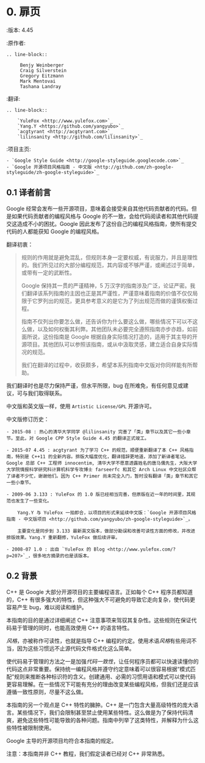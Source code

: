 # 0. 扉页

:版本:   4.45

:原作者:

    .. line-block::

         Benjy Weinberger
         Craig Silverstein
         Gregory Eitzmann
         Mark Mentovai
         Tashana Landray

:翻译:

    .. line-block::

        `YuleFox <http://www.yulefox.com>`_
        `Yang.Y <https://github.com/yangyubo>`_
        `acgtyrant <http://acgtyrant.com>`_
        `lilinsanity <http://github.com/lilinsanity>`_

:项目主页:

    - `Google Style Guide <http://google-styleguide.googlecode.com>`_
    - `Google 开源项目风格指南 - 中文版 <http://github.com/zh-google-styleguide/zh-google-styleguide>`_

## 0.1 译者前言

Google 经常会发布一些开源项目，意味着会接受来自其他代码贡献者的代码。但是如果代码贡献者的编程风格与 Google 的不一致，会给代码阅读者和其他代码提交这造成不小的困扰。Google 因此发布了这份自己的编程风格指南，使所有提交代码的人都能获知 Google 的编程风格。

翻译初衷：

> 规则的作用就是避免混乱，但规则本身一定要权威，有说服力，并且是理性的。我们所见过的大部分编程规范，其内容或不够严谨，或阐述过于简单，或带有一定的武断性。
>
> Google 保持其一贯的严谨精神，5 万汉字的指南涉及广泛，论证严密。我们翻译该系列指南的主因也正是其严谨性，严谨意味着指南的价值不仅仅局限于它罗列出的规范，更具参考意义的是它为了列出规范而做的谨慎权衡过程。
>
> 指南不仅列出你要怎么做，还告诉你为什么要这么做，哪些情况下可以不这么做，以及如何权衡其利弊。其他团队未必要完全遵照指南亦步亦趋，如前面所说，这份指南是 Google 根据自身实际情况打造的，适用于其主导的开源项目。其他团队可以参照该指南，或从中汲取灵感，建立适合自身实际情况的规范。
>
> 我们在翻译的过程中，收获颇多，希望本系列指南中文版对你同样能有所帮助。

我们翻译时也是尽力保持严谨，但水平所限，bug 在所难免，有任何意见或建议，可与我们取得联系。

中文版和英文版一样，使用 `Artistic License/GPL` 开源许可。

中文版修订历史：

    - 2015-08 : 热心的清华大学同学 @lilinsanity 完善了「类」章节以及其它一些小章节。至此，对 Google CPP Style Guide 4.45 的翻译正式竣工。

    - 2015-07 4.45 : acgtyrant 为了学习 C++ 的规范，顺便重新翻译了本 C++ 风格指南，特别是 C++11 的全新内容。排版大幅度优化，翻译措辞更地道，添加了新译者笔记。Google 总部 C++ 工程师 innocentim, 清华大学不愿意透露姓名的唐马儒先生，大阪大学大学院情报科学研究科计算机科学专攻博士 farseerfc 和其它 Arch Linux 中文社区众帮了译者不少忙，谢谢他们。因为 C++ Primer 尚未完全入门，暂时没有翻译「类」章节和其它一些小章节。

    - 2009-06 3.133 : YuleFox 的 1.0 版已经相当完善，但原版在近一年的时间里，其规范也发生了一些变化。

        Yang.Y 与 YuleFox 一拍即合，以项目的形式来延续中文版：`Google 开源项目风格指南 - 中文版项目 <http://github.com/yangyubo/zh-google-styleguide>`_。

        主要变化是同步到 3.133 最新英文版本，做部分勘误和改善可读性方面的修改，并改进排版效果。Yang.Y 重新翻修，YuleFox 做后续评审。

    - 2008-07 1.0 : 出自 `YuleFox 的 Blog <http://www.yulefox.com/?p=207>`_，很多地方摘录的也是该版本。

## 0.2 背景

C++ 是 Google 大部分开源项目的主要编程语言。正如每个 C++ 程序员都知道的，C++ 有很多强大的特性，但这种强大不可避免的导致它走向复杂，使代码更容易产生 bug，难以阅读和维护。

本指南的目的是通过详细阐述 C++ 注意事项来驾驭其复杂性。这些规则在保证代码易于管理的同时，也能高效使用 C++ 的语言特性。

*风格*，亦被称作可读性，也就是指导 C++ 编程的约定。使用术语*风格*有些用词不当，因为这些习惯远不止源代码文件格式化这么简单。

使代码易于管理的方法之一是加强*代码一致性*，让任何程序员都可以快速读懂你的代码这点非常重要。保持统一编程风格并遵守约定意味着可以很容易根据“模式匹配”规则来推断各种标识符的含义。创建通用、必需的习惯用语和模式可以使代码更容易理解。在一些情况下可能有充分的理由改变某些编程风格，但我们还是应该遵循一致性原则，尽量不这么做。

本指南的另一个观点是 C++ 特性的臃肿。C++ 是一门包含大量高级特性的庞大语言。某些情况下，我们会限制甚至禁止使用某些特性。这么做是为了保持代码清爽，避免这些特性可能导致的各种问题。指南中列举了这类特性，并解释为什么这些特性被限制使用。

Google 主导的开源项目均符合本指南的规定。

注意：本指南并非 C++ 教程，我们假定读者已经对 C++ 非常熟悉。

